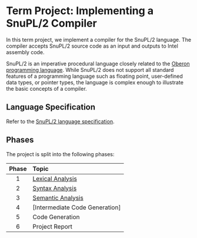 # Term Project: Implementing a SnuPL/2 Compiler

In this term project, we implement a compiler for the SnuPL/2 language. 
The compiler accepts SnuPL/2 source code as an input and outputs to Intel assembly code.

SnuPL/2 is an imperative procedural language closely related to the [Oberon programming language](https://people.inf.ethz.ch/wirth/Oberon/index.html).
While SnuPL/2 does not support all standard features of a programming language such as floating point, user-defined data types, or pointer types, the language is complex enough to illustrate the basic concepts of a compiler.

## Language Specification
Refer to the [SnuPL/2 language specification](specification/SnuPL2.md).


## Phases

The project is split into the following phases:

| Phase | Topic                                                  |
|:-----:|:-------------------------------------------------------|
| 1     | [Lexical Analysis](assignments/1.Lexical.Analysis.md)  |
| 2     | [Syntax Analysis](assignments/2.Syntax.Analysis.md)    |
| 3     | [Semantic Analysis](assignments/3.Semantic.Analysis.md)|
| 4     | [Intermediate Code Generation]|
| 5     | Code Generation                                        |
| 6     | Project Report                                         |

